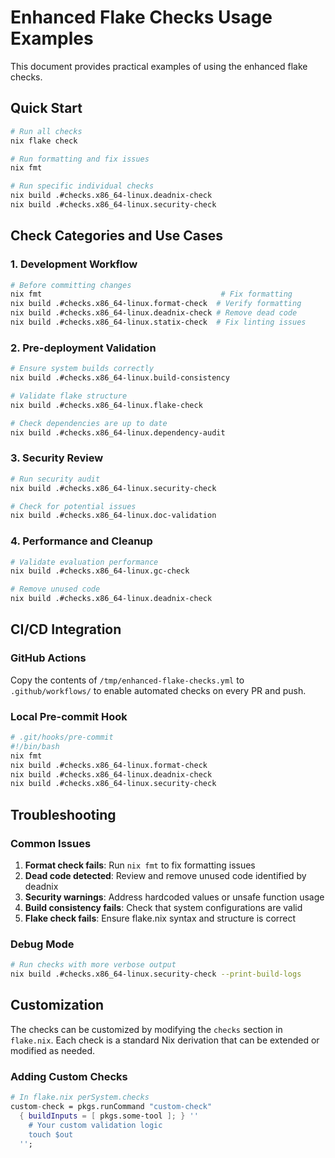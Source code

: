 # Enhanced Flake Checks Usage Examples

This document provides practical examples of using the enhanced flake checks.

## Quick Start

```bash
# Run all checks
nix flake check

# Run formatting and fix issues
nix fmt

# Run specific individual checks
nix build .#checks.x86_64-linux.deadnix-check
nix build .#checks.x86_64-linux.security-check
```

## Check Categories and Use Cases

### 1. Development Workflow
```bash
# Before committing changes
nix fmt                                        # Fix formatting
nix build .#checks.x86_64-linux.format-check  # Verify formatting
nix build .#checks.x86_64-linux.deadnix-check # Remove dead code
nix build .#checks.x86_64-linux.statix-check  # Fix linting issues
```

### 2. Pre-deployment Validation
```bash
# Ensure system builds correctly
nix build .#checks.x86_64-linux.build-consistency

# Validate flake structure
nix build .#checks.x86_64-linux.flake-check

# Check dependencies are up to date
nix build .#checks.x86_64-linux.dependency-audit
```

### 3. Security Review
```bash
# Run security audit
nix build .#checks.x86_64-linux.security-check

# Check for potential issues
nix build .#checks.x86_64-linux.doc-validation
```

### 4. Performance and Cleanup
```bash
# Validate evaluation performance
nix build .#checks.x86_64-linux.gc-check

# Remove unused code
nix build .#checks.x86_64-linux.deadnix-check
```

## CI/CD Integration

### GitHub Actions
Copy the contents of `/tmp/enhanced-flake-checks.yml` to `.github/workflows/` to enable automated checks on every PR and push.

### Local Pre-commit Hook
```bash
# .git/hooks/pre-commit
#!/bin/bash
nix fmt
nix build .#checks.x86_64-linux.format-check
nix build .#checks.x86_64-linux.deadnix-check
nix build .#checks.x86_64-linux.security-check
```

## Troubleshooting

### Common Issues

1. **Format check fails**: Run `nix fmt` to fix formatting issues
2. **Dead code detected**: Review and remove unused code identified by deadnix
3. **Security warnings**: Address hardcoded values or unsafe function usage
4. **Build consistency fails**: Check that system configurations are valid
5. **Flake check fails**: Ensure flake.nix syntax and structure is correct

### Debug Mode
```bash
# Run checks with more verbose output
nix build .#checks.x86_64-linux.security-check --print-build-logs
```

## Customization

The checks can be customized by modifying the `checks` section in `flake.nix`. Each check is a standard Nix derivation that can be extended or modified as needed.

### Adding Custom Checks
```nix
# In flake.nix perSystem.checks
custom-check = pkgs.runCommand "custom-check" 
  { buildInputs = [ pkgs.some-tool ]; } ''
    # Your custom validation logic
    touch $out
  '';
```
